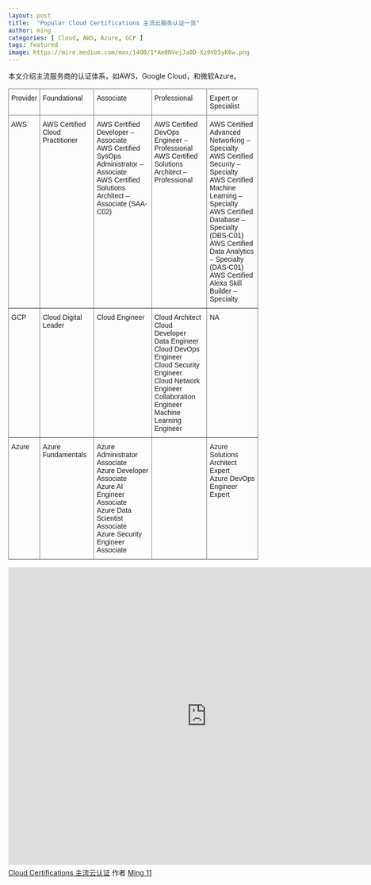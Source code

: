 ```yaml
---
layout: post
title:  "Popular Cloud Certifications 主流云服务认证一览"
author: ming
categories: [ Cloud, AWS, Azure, GCP ]
tags: featured
image: https://miro.medium.com/max/1400/1*Am0NVejJa0D-Xz0VD5yK6w.png
---
```

本文介绍主流服务商的认证体系，如AWS，Google Cloud，和微软Azure。


<style type="text/css">
.tg  {border-collapse:collapse;border-spacing:0;}
.tg td{border-color:black;border-style:solid;border-width:1px;font-family:Arial, sans-serif;font-size:14px;
  overflow:hidden;padding:10px 5px;word-break:normal;}
.tg th{border-color:black;border-style:solid;border-width:1px;font-family:Arial, sans-serif;font-size:14px;
  font-weight:normal;overflow:hidden;padding:10px 5px;word-break:normal;}
.tg .tg-0pky{border-color:inherit;text-align:left;vertical-align:top}
.tg .tg-dvpl{border-color:inherit;text-align:right;vertical-align:top}
</style>
<table class="tg">
<thead>
  <tr>
    <th class="tg-0pky">Provider</th>
    <th class="tg-0pky">Foundational</th>
    <th class="tg-0pky">Associate</th>
    <th class="tg-0pky">Professional</th>
    <th class="tg-0pky">Expert or Specialist</th>
  </tr>
</thead>
<tbody>
  <tr>
    <td class="tg-0pky">AWS</td>
    <td class="tg-0pky">AWS Certified Cloud Practitioner</td>
    <td class="tg-0pky">AWS Certified Developer – Associate<br>AWS Certified SysOps Administrator – Associate<br>AWS Certified Solutions Architect – Associate (SAA-C02)</td>
    <td class="tg-0pky">AWS Certified DevOps Engineer – Professional<br>AWS Certified Solutions Architect – Professional<br></td>
    <td class="tg-0pky">AWS Certified Advanced Networking – Specialty<br>AWS Certified Security – Specialty<br>AWS Certified Machine Learning – Specialty<br>AWS Certified Database – Specialty (DBS-C01)<br>AWS Certified Data Analytics – Specialty (DAS-C01)<br>AWS Certified Alexa Skill Builder – Specialty</td>
  </tr>
  <tr>
    <td class="tg-0pky">GCP</td>
    <td class="tg-0pky">Cloud Digital Leader</td>
    <td class="tg-0pky">Cloud Engineer</td>
    <td class="tg-0pky">Cloud Architect<br>Cloud Developer<br>Data Engineer<br>Cloud DevOps Engineer<br>Cloud Security Engineer<br>Cloud Network Engineer<br>Collaboration Engineer<br>Machine Learning Engineer</td>
    <td class="tg-0pky">NA</td>
  </tr>
  <tr>
    <td class="tg-0pky">Azure</td>
    <td class="tg-0pky">Azure Fundamentals</td>
    <td class="tg-0pky">Azure Administrator Associate<br>Azure Developer Associate<br>Azure AI Engineer Associate<br>Azure Data Scientist Associate<br>Azure Security Engineer Associate</td>
    <td class="tg-dvpl"></td>
    <td class="tg-0pky">Azure Solutions Architect Expert<br>Azure DevOps Engineer Expert<br></td>
  </tr>
</tbody>
</table>

<iframe width="800" height="600" frameborder="0" src="https://www.mindmeister.com/maps/public_map_shell/1974768606/cloud-certifications?width=800&height=600&z=auto&t=AU08CLDw9p&live_update=1&presentation=1" scrolling="no" style="overflow: hidden; margin-bottom: 5px;">您目前的浏览器无法显示框架元素。请访问MindMeister上的<a href="https://www.mindmeister.com/1974768606/cloud-certifications?t=AU08CLDw9p" target="_blank">Cloud Certifications 主流云认证</a>页面。</iframe><div class="mb-5"><a href="https://www.mindmeister.com/1974768606/cloud-certifications?t=AU08CLDw9p" target="_blank">Cloud Certifications 主流云认证</a> 作者 <a href="https://www.mindmeister.com/users/channel/214244" target="_blank">Ming 11</a></div>
